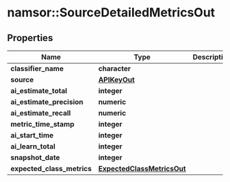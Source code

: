 # namsor::SourceDetailedMetricsOut

## Properties
Name | Type | Description | Notes
------------ | ------------- | ------------- | -------------
**classifier_name** | **character** |  | [optional] 
**source** | [**APIKeyOut**](APIKeyOut.md) |  | [optional] 
**ai_estimate_total** | **integer** |  | [optional] 
**ai_estimate_precision** | **numeric** |  | [optional] 
**ai_estimate_recall** | **numeric** |  | [optional] 
**metric_time_stamp** | **integer** |  | [optional] 
**ai_start_time** | **integer** |  | [optional] 
**ai_learn_total** | **integer** |  | [optional] 
**snapshot_date** | **integer** |  | [optional] 
**expected_class_metrics** | [**ExpectedClassMetricsOut**](ExpectedClassMetricsOut.md) |  | [optional] 


